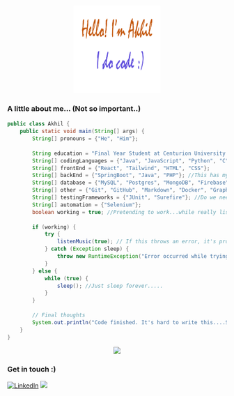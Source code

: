 
<div align="center" >
  <img src="Assets/Name.png" alt="Hello" width = "200" height = "200">
</div>

### A little about me... (Not so important..)

```java
public class Akhil {
    public static void main(String[] args) {
        String[] pronouns = {"He", "Him"};

        String education = "Final Year Student at Centurion University of Technology and Management"; // Still figuring it out
        String[] codingLanguages = {"Java", "JavaScript", "Python", "C", "PHP", "Shell scripting"};
        String[] frontEnd = {"React", "Tailwind", "HTML", "CSS"};
        String[] backEnd = {"SpringBoot", "Java", "PHP"}; //This has my Heart
        String[] database = {"MySQL", "Postgres", "MongoDB", "Firebase", "Redis"};
        String[] other = {"Git", "GitHub", "Markdown", "Docker", "GraphQL", "VSCode", "Android Studio"};
        String[] testingFrameworks = {"JUnit", "Surefire"}; //Do we need These...?
        String[] automation = {"Selenium"};
        boolean working = true; //Pretending to work...while really listening to music

        if (working) { 
            try {
                listenMusic(true); // If this throws an error, it's probably because my mind hates me
            } catch (Exception sleep) {
                throw new RuntimeException("Error occurred while trying to listen to music: Music is life!");
            }
        } else {
            while (true) {
                sleep(); //Just sleep forever.....
            }
        }

        // Final thoughts 
        System.out.println("Code finished. It's hard to write this....So it should be Hard to understand.....!");
    }
}
```
<div align="center">
  <img src="https://i.giphy.com/media/v1.Y2lkPTc5MGI3NjExcHVubXVoOWhuNDJxNnYyYWdlZWhieG5pa2tnNjd3MGcwdzE0ZXJsYyZlcD12MV9pbnRlcm5hbF9naWZfYnlfaWQmY3Q9dHM/3SL41WtN5l9DNdPJGs/giphy.gif" width="230">
</div>

### Get in touch :)
[![LinkedIn](https://img.shields.io/badge/LinkedIn-%230077B5.svg?logo=linkedin&logoColor=white)](https://www.linkedin.com/in/akhil-kumar-madineni/)
<a href="mailto:akhilkumarmadineni@gmail.com"><img src="https://img.shields.io/badge/-Mail-D14836?style=flat&logo=Gmail&logoColor=white"/></a>



